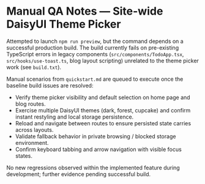 # Manual QA Notes — Site-wide DaisyUI Theme Picker

Attempted to launch `npm run preview`, but the command depends on a successful production build. The build currently fails on pre-existing TypeScript errors in legacy components (`src/components/TodoApp.tsx`, `src/hooks/use-toast.ts`, blog layout scripting) unrelated to the theme picker work (see `build.txt`).

Manual scenarios from `quickstart.md` are queued to execute once the baseline build issues are resolved:
- Verify theme picker visibility and default selection on home page and blog routes.
- Exercise multiple DaisyUI themes (dark, forest, cupcake) and confirm instant restyling and local storage persistence.
- Reload and navigate between routes to ensure persisted state carries across layouts.
- Validate fallback behavior in private browsing / blocked storage environment.
- Confirm keyboard tabbing and arrow navigation with visible focus states.

No new regressions observed within the implemented feature during development; further evidence pending successful build.

